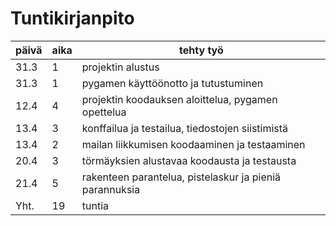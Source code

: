 # Tuntikirjanpito

| päivä | aika | tehty työ |
| ----- | ---- | --------- |
| 31.3 | 1 | projektin alustus |
| 31.3 | 1 | pygamen käyttöönotto ja tutustuminen |
| 12.4 | 4 | projektin koodauksen aloittelua, pygamen opettelua |
| 13.4 | 3 | konffailua ja testailua, tiedostojen siistimistä |
| 13.4 | 2 | mailan liikkumisen koodaaminen ja testaaminen |
| 20.4 | 3 | törmäyksien alustavaa koodausta ja testausta |
| 21.4 | 5 | rakenteen parantelua, pistelaskur ja pieniä parannuksia |
| Yht. | 19 | tuntia |
